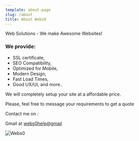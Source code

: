 ```yaml
---
template: about-page
slug: /about
title: About Webs0
---
```

<!--StartFragment-->

Web Solutions - We make Awesome Websites!

### We provide:

* SSL certificate,
* SEO Compatibility,
* Optimized for Mobile,
* Modern Design,
* Fast Load Times,
* Good UX/UI, and more..

We will completely setup your site at a affordable price.

Please, feel free to message your requirements to get a quote

Contact me on :[](mailto:webs0help@gmail)

[](mailto:webs0help@gmail)Gmail at [webs0help@gmail](mailto:webs0help@gmail)

<!--EndFragment-->

![Webs0](/assets/logo.png "Webs0")